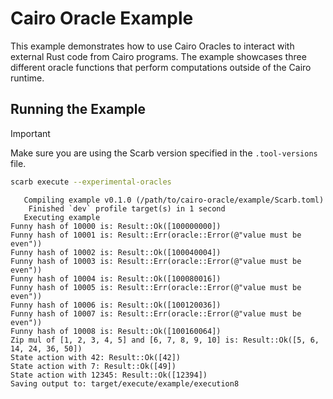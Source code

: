 # Cairo Oracle Example

This example demonstrates how to use Cairo Oracles to interact with external Rust code from Cairo programs. The example showcases three different oracle functions that perform computations outside of the Cairo runtime.

## Running the Example

> [!IMPORTANT]
> Make sure you are using the Scarb version specified in the `.tool-versions` file.

```bash
scarb execute --experimental-oracles
```

```
   Compiling example v0.1.0 (/path/to/cairo-oracle/example/Scarb.toml)
    Finished `dev` profile target(s) in 1 second
   Executing example
Funny hash of 10000 is: Result::Ok([100000000])
Funny hash of 10001 is: Result::Err(oracle::Error(@"value must be even"))
Funny hash of 10002 is: Result::Ok([100040004])
Funny hash of 10003 is: Result::Err(oracle::Error(@"value must be even"))
Funny hash of 10004 is: Result::Ok([100080016])
Funny hash of 10005 is: Result::Err(oracle::Error(@"value must be even"))
Funny hash of 10006 is: Result::Ok([100120036])
Funny hash of 10007 is: Result::Err(oracle::Error(@"value must be even"))
Funny hash of 10008 is: Result::Ok([100160064])
Zip mul of [1, 2, 3, 4, 5] and [6, 7, 8, 9, 10] is: Result::Ok([5, 6, 14, 24, 36, 50])
State action with 42: Result::Ok([42])
State action with 7: Result::Ok([49])
State action with 12345: Result::Ok([12394])
Saving output to: target/execute/example/execution8
```
